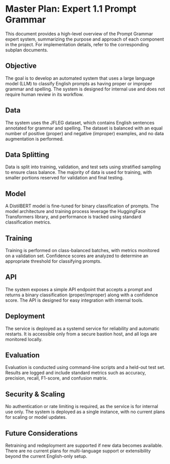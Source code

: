 # Master Plan: Expert 1.1 Prompt Grammar

This document provides a high-level overview of the Prompt Grammar expert system, summarizing the purpose and approach of each component in the project. For implementation details, refer to the corresponding subplan documents.

## Objective
The goal is to develop an automated system that uses a large language model (LLM) to classify English prompts as having proper or improper grammar and spelling. The system is designed for internal use and does not require human review in its workflow.

## Data
The system uses the JFLEG dataset, which contains English sentences annotated for grammar and spelling. The dataset is balanced with an equal number of positive (proper) and negative (improper) examples, and no data augmentation is performed.

## Data Splitting
Data is split into training, validation, and test sets using stratified sampling to ensure class balance. The majority of data is used for training, with smaller portions reserved for validation and final testing.

## Model
A DistilBERT model is fine-tuned for binary classification of prompts. The model architecture and training process leverage the HuggingFace Transformers library, and performance is tracked using standard classification metrics.

## Training
Training is performed on class-balanced batches, with metrics monitored on a validation set. Confidence scores are analyzed to determine an appropriate threshold for classifying prompts.

## API
The system exposes a simple API endpoint that accepts a prompt and returns a binary classification (proper/improper) along with a confidence score. The API is designed for easy integration with internal tools.

## Deployment
The service is deployed as a systemd service for reliability and automatic restarts. It is accessible only from a secure bastion host, and all logs are monitored locally.

## Evaluation
Evaluation is conducted using command-line scripts and a held-out test set. Results are logged and include standard metrics such as accuracy, precision, recall, F1-score, and confusion matrix.

## Security & Scaling
No authentication or rate limiting is required, as the service is for internal use only. The system is deployed as a single instance, with no current plans for scaling or model updates.

## Future Considerations
Retraining and redeployment are supported if new data becomes available. There are no current plans for multi-language support or extensibility beyond the current English-only setup.
